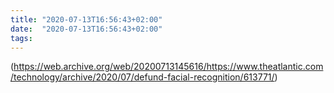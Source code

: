 ```yaml
---
title: "2020-07-13T16:56:43+02:00"
date:  "2020-07-13T16:56:43+02:00"
tags:
---
```


(https://web.archive.org/web/20200713145616/https://www.theatlantic.com/technology/archive/2020/07/defund-facial-recognition/613771/)
